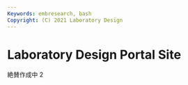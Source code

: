 ```yaml
---
Keywords: embresearch, bash
Copyright: (C) 2021 Laboratory Design
---
```


# Laboratory Design Portal Site

絶賛作成中 2
